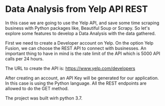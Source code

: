 # Data Analysis from Yelp API REST 

In this case we are going to use the Yelp API, and save some time scraping business with Python packages like, Beautiful Soup or Scrapy. So let's explore some features to develop a Data Analysis with the data gathered.

First we need to create a Developer account on Yelp. On the option Yelp Fusion, we can choose the REST API to connect with businesses. An important thing to have in mind is the rate limit of the API which is 5000 API calls per 24 hours.

The URL to create the API is: https://www.yelp.com/developers

After creating an account, an API Key will be generated for our application. In this case is using the Python language. All the REST endpoints are allowed to do the GET method.

The project was built wirh python 3.7.
